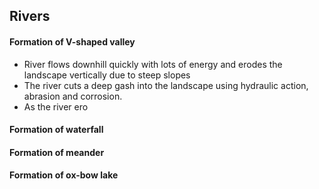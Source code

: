 ## Rivers
#### Formation of V-shaped valley
* River flows downhill quickly with lots of energy and erodes the landscape vertically due to steep slopes
* The river cuts a deep gash into the landscape using hydraulic action, abrasion and corrosion.
* As the river ero

#### Formation of waterfall


#### Formation of meander


#### Formation of ox-bow lake